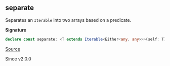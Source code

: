 ## separate

Separates an `Iterable` into two arrays based on a predicate.

**Signature**

```ts
declare const separate: <T extends Iterable<Either<any, any>>>(self: T) => [Array<Either.Left<ReadonlyArray.Infer<T>>>, Array<Either.Right<ReadonlyArray.Infer<T>>>]
```

[Source](https://github.com/Effect-TS/effect/tree/main/packages/effect/src/Array.ts#L2656)

Since v2.0.0